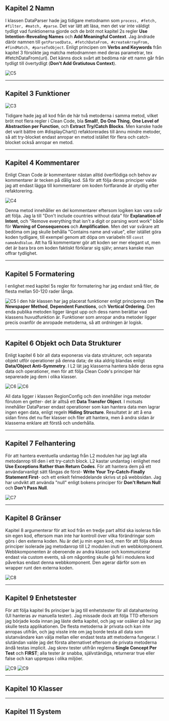 <!-- Screenshots från kod för varje kapitel! -->
## Kapitel 2 Namn
I klassen DataParser hade jag tidigare metodnamn som ```process, #fetch, #filter, #match, #parse```. Det var lätt att läsa, men det var inte väldigt tydligt vad funktionerna gjorde och de bröt mot kapitel 2s regler **Use Intention-Revealing Names** och **Add Meaningful Context**. Jag ändrade därör namnen till ```getParsedData, #fetchDataFrom, #createArrayFrom, #findMatch, #parseToObject```. Enligt principen om **Verbs and Keywords** från kapitel 3 försökte jag matcha metodnamnen med deras parametrar, tex #fetchDataFrom(url). Det känns dock svårt att bedöma när ett namn går från tydligt till övertydligt (**Don't Add Gratiutous Context**).
  
![C5](/images/code/chapter5.png)
  
---
## Kapitel 3 Funktioner
![C3](/images/code/chapter3.png)
  
Tidigare hade jag all kod från de här två metoderna i samma metod, vilket bröt mot flera regler i Clean Code, bla **Small!**, **Do One Thing**, **One Level of Abstraction per Function**, och **Extract Try/Catch Blocks**. Men kanske hade det varit bättre om #displayChart() refaktorerades till ännu mindre metoder, så att try-blocket endast anropar en metod istället för flera och catch-blocket också anropar en metod.

---
## Kapitel 4 Kommentarer
Enligt Clean Code är kommentarer nästan alltid överflödiga och behov av kommentarer är tecken på dålig kod. Så för att följa deras principer valde jag att endast lägga till kommentarer om koden fortfarande är otydlig efter refaktorering.
  
![C4](/images/code/chapter4.png)

Denna metod innehåller en del kommentarer eftersom logiken kan vara svår att följa. Jag la till "Don't include countries without data" för **Explanation of Intent**, och "Remove everything that isn't a digit or parsing wont work" både för **Warning of Consequences** och **Amplification**. Men det var svårare att bedöma om jag skulle behålla "Contains name and value", eller istället göra koden tydligare, till exempel genom att döpa om variabeln till ```const nameAndValue```. Att ha få kommentarer gör att koden ser mer elegant ut, men det är bara bra om koden faktiskt förklarar sig själv; annars kanske man offrar tydlighet.

---
## Kapitel 5 Formatering
I enlighet med kapitel 5s regler för formatering har jag endast små filer, de flesta mellan 50-120 rader långa. 
  
![C5](/images/code/chapter5.png)
I den här klassen har jag placerat funktioner enligt principerna om **The Newspaper Method**, **Dependent Functions**, och **Vertical Ordering**. Den enda publika metoden ligger längst upp och dess namn berättar vad klassens huvudfunktion är. Funktioner som anropar andra metoder ligger precis ovanför de anropade metoderna, så att ordningen är logisk.

---
## Kapitel 6 Objekt och Data Strukturer
Enligt kapitel 6 bör all data exponeras via data strukturer, och separata objekt utför operationer på denna data; de ska aldrig blandas enligt **Data/Object Anti-Symmetry**. I L2 lät jag klasserna hantera både deras egna data och operationer, men för att följa Clean Code's principer här separerade jag dem i olika klasser.  

![C6](/images/code/chapter6.png)
![C6](/images/code/chapter6_2.png)
  
All data ligger i klassen RegionConfig och den innehåller inga metoder förutom en getter- det är alltså ett **Data Transfer Object**. I motsats innehåller DataParser endast operationer som kan hantera data men lagrar ingen egen data, enligt regeln **Hiding Structure**. Resultatet är att å ena sidan finns det nu fler klasser och filer att hantera, men å andra sidan är klasserna enklare att förstå och underhålla.

---
## Kapitel 7 Felhantering
För att hantera eventuella undantag från L2 modulen har jag lagt alla metodanrop till den i ett try-catch block. L2 kastar undantag i enlighet med **Use Exceptions Rather than Return Codes**. För att hantera dem på ett användarvanligt sätt fångas de först- **Write Your Try-Catch-Finally Statement First**- och ett enkelt felmeddelande skrivs ut på webbsidan. Jag har undvikt att använda "null" enligt bokens principer för **Don't Return Null** och **Don't Pass Null**.  
  
![C7](/images/code/chapter7.png)

---
## Kapitel 8 Gränser
Kapitel 8 argumenterar för att kod från en tredje part alltid ska isoleras från sin egen kod, eftersom man inte har kontroll över vilka förändringar som görs i den externa koden. Nu är det ju min egen kod, men för att följa dessa principer isolerade jag metodanrop till L2 modulen inuti en webbkomponent. Webbkomponenten är oberoende av andra klasser och kommunicerar endast via custom events, så om någonting skulle gå fel i modulens kod påverkas endast denna webbkomponent. Den agerar därför som en wrapper runt den externa koden.
  
![C8](/images/code/chapter8.png)
  
---
## Kapitel 9 Enhetstester
För att följa kapitel 9s principer la jag till enhetstester för all datahantering (UI hanteras av manuella tester). Jag missade dock att följa TTD eftersom jag började koda innan jag läste detta kapitel, och jag var osäker på hur jag skulle testa applikationen. De flesta metoderna är privata och kan inte anropas utifrån, och jag visste inte om jag borde testa all data som slutanvändare kan välja mellan eller endast testa att metoderna fungerar. I slutändan valde jag det första alternativet eftersom de privata metoderna ändå testas implicit. Jag skrev tester utifrån reglerna **Single Concept Per Test** och **FIRST**; alla tester är snabba, självständiga, returnerar true eller false och kan upprepas i olika miljöer.

![C9](/images/code/chapter9.png)
![C9](/images/code/chapter9_2.png)

---
## Kapitel 10 Klasser


---
## Kapitel 11 System